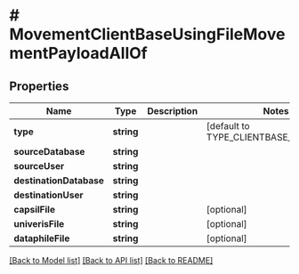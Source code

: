 # # MovementClientBaseUsingFileMovementPayloadAllOf

## Properties

Name | Type | Description | Notes
------------ | ------------- | ------------- | -------------
**type** | **string** |  | [default to TYPE_CLIENTBASE_USING_FILE]
**sourceDatabase** | **string** |  |
**sourceUser** | **string** |  |
**destinationDatabase** | **string** |  |
**destinationUser** | **string** |  |
**capsilFile** | **string** |  | [optional]
**univerisFile** | **string** |  | [optional]
**dataphileFile** | **string** |  | [optional]

[[Back to Model list]](../../README.md#models) [[Back to API list]](../../README.md#endpoints) [[Back to README]](../../README.md)
